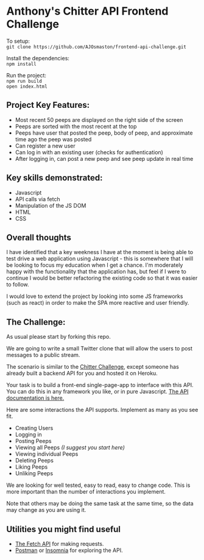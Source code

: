 # Anthony's Chitter API Frontend Challenge

To setup:  
`git clone https://github.com/AJOsmaston/frontend-api-challenge.git`

Install the dependencies:  
`npm install`

Run the project:  
`npm run build`  
`open index.html`

Project Key Features:
-----
* Most recent 50 peeps are displayed on the right side of the screen
* Peeps are sorted with the most recent at the top
* Peeps have user that posted the peep, body of peep, and approximate time ago the peep was posted
* Can register a new user
* Can log in with an existing user (checks for authentication)
* After logging in, can post a new peep and see peep update in real time

Key skills demonstrated:
-----
* Javascript
* API calls via fetch
* Manipulation of the JS DOM
* HTML
* CSS

Overall thoughts
-----

I have identified that a key weekness I have at the moment is being able to test drive a web application using Javascript - this is somewhere that I will be looking to focus my education when I get a chance. I'm moderately happy with the functionality that the application has, but feel if I were to continue I would be better refactoring the existing code so that it was easier to follow.   
  
I would love to extend the project by looking into some JS frameworks (such as react) in order to make the SPA more reactive and user friendly.  

The Challenge:
-------

As usual please start by forking this repo.

We are going to write a small Twitter clone that will allow the users to post messages to a public stream.

The scenario is similar to the [Chitter Challenge](https://github.com/makersacademy/chitter-challenge), except someone has already built a backend API for you and hosted it on Heroku.

Your task is to build a front-end single-page-app to interface with this API. You can do this in any framework you like, or in pure Javascript. [The API documentation is here.](https://github.com/makersacademy/chitter_api_backend)

Here are some interactions the API supports. Implement as many as you see fit.

* Creating Users
* Logging in
* Posting Peeps
* Viewing all Peeps *(I suggest you start here)*
* Viewing individual Peeps
* Deleting Peeps
* Liking Peeps
* Unliking Peeps

We are looking for well tested, easy to read, easy to change code. This is more important than the number of interactions you implement.

Note that others may be doing the same task at the same time, so the data may change as you are using it.

## Utilities you might find useful

* [The Fetch API](https://developer.mozilla.org/en-US/docs/Web/API/Fetch_API/Using_Fetch) for making requests.
* [Postman](https://www.getpostman.com/) or [Insomnia](https://insomnia.rest/) for exploring the API.
